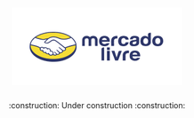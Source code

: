 ## <div align="center"><img src="./.github/mercado-livre.png"  /></div>

###

<p align="center">:construction: Under construction :construction:</p>
